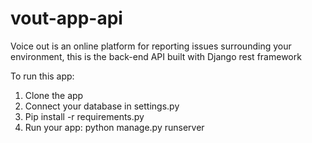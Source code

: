# vout-app-api
Voice out is an online platform for reporting issues surrounding your environment, this is the back-end API built with Django rest framework

To run this app:
1. Clone the app
2. Connect your database in settings.py
3. Pip install -r requirements.py
4. Run your app: python manage.py runserver
